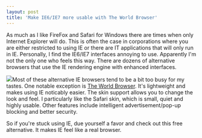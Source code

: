 ```yaml
---
layout: post
title: 'Make IE6/IE7 more usable with The World Browser'
---
```

  
As much as I like FireFox and Safari for Windows there are times when only Internet Explorer will do. This is often the case in corporations where you are either restricted to using IE or there are IT applications that will only run in IE. Personally, I find the IE6/IE7 interfaces annoying to use. Apparently I'm not the only one who feels this way. There are dozens of alternative browsers that use the IE rendering engine with enhanced interfaces.  
  
![](http://www.ioage.com/en/images/box.gif)Most of these alternative IE browsers tend to be a bit too busy for my tastes. One notable exception is [The World Browser](http://www.ioage.com/en/index.htm). It's lightweight and makes using IE noticably easier. The skin support allows you to change the look and feel. I particularly like the Safari skin, which is small, quiet and highly usable. Other features include intelligent advertisement/pop-up blocking and better security.  
  
So if you're stuck using IE, due yourself a favor and check out this free alternative. It makes IE feel like a real browser.  
  


